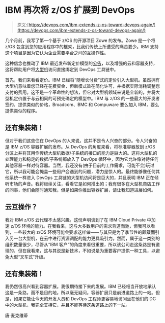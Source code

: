 # IBM 再次将 z/OS 扩展到 DevOps

> 原文:[https://devops.com/ibm-extends-z-os-toward-devops-again/](https://devops.com/ibm-extends-z-os-toward-devops-again/)

几个月前，我写了第一个基于 z/OS 的开源项目 Zowe 的发布。Zowe 是一个将 z/OS 包含到您的应用程序中的框架，比我们传统上所遭受的痛苦要少。IBM 支持这个项目是因为它认为企业需要平台之间的互操作性。

这种信念也推动了 IBM 最近发布新定价模型的[公告](https://www.ibm.com/blogs/systems/ibm-z-defines-the-future-of-hybrid-cloud/)，以及增强的云和容器支持，这将帮助用户将[大型机](https://devops.com/mainframes-the-cloud-before-the-cloud/)访问直接绑定到 DevOps 工具链中。

首先，我们来看看定价。IBM 已经将“随增长付费”式的定价引入大型机。虽然拥有大型机意味着您已经在花费资金，但新模式旨在简化许可，并根据实际消耗调整您支付的费用。这不是一个革命性的想法，但它对大型机领域来说是全新的，并将大型机定价置于与云相同的可预先确定的模型中。IBM 与 z/OS 的一些最大的开发者签约，提供类似的价格，Broadcom、BMC 和 Compuware 要么加入 IBM，要么提供类似的程序。

## 还有集装箱！

但对于我们这些住在 DevOps 的人来说，这并不是令人兴奋的部分。令人兴奋的是 IBM z/OS 容器扩展的发布。从 DevOps 的角度来看，将标准容器放到 z/OS 分区上并将其用作传统大型机数据/子系统的接口的能力是巨大的。这将大型机的处理能力和稳定的数据/子系统都放入了 DevOps 循环中，因为它允许像对待任何其他容器一样对待容器。当然，我还没有(由于目前的工作需求，可能不会)玩过它，所以我可能会掩盖一些用户会遇到的问题，潜力是惊人的。最终能够像任何其他系统一样进入 DevOps 工具链的大型机访问将是巨大的，并且表明 IBM 正在倾听市场的声音。我将继续关注，看看它是如何推出的；我有很多在大型机商店工作的同事，他们会随时通知我，但是如果你推出容器扩展，请让我知道进展如何。

## 云互操作？

我对 IBM z/OS 云代理不太感兴趣。这份声明谈到了在 IBM Cloud Private 中加速 z/OS 环境的能力。在我看来，这与大多数用户的需求背道而驰，但我可以看到，一些较大的 z/OS 环境可能会要求这样做——与其只是为了季节性的颠簸而引入另一台大型机，在云中进行资源调配的能力更具吸引力。然而，属于这一类别的组织数量很少，尽管从“IBM 客户”的角度来看很重要，所以该公司走这条路是有道理的，但在我看来，这与其说是新技术，不如说是为重要客户提供一种工具，以避免大型“叉车式”升级。

## 还有集装箱！

我仍然很高兴看到容器扩展。我很期待接下来的发展。IBM 已经相当开放地承认这是一条路，而不是目的地，所以毫无疑问，容器扩展只是前进道路上的一站。但是，如果它能让今天的开发人员和 DevOps 工程师更容易地访问坐在他们的 DC 中的大型机，我完全支持它，并且不能等待这条道路上的下一站。

唐·麦克维蒂